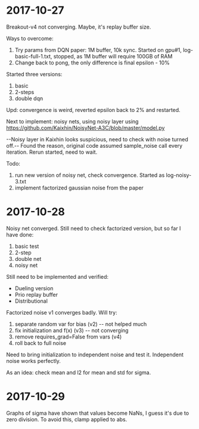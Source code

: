 # 2017-10-27
Breakout-v4 not converging. Maybe, it's replay buffer size.

Ways to overcome:
1. Try params from DQN paper: 1M buffer, 10k sync. Started on gpu#1, log-basic-full-1.txt, 
stopped, as 1M buffer will require 100GB of RAM
2. Change back to pong, the only difference is final epsilon - 10%

Started three versions:
1. basic
2. 2-steps
3. double dqn

Upd: convergence is weird, reverted epsilon back to 2% and restarted.

Next to implement: noisy nets, using noisy layer using https://github.com/Kaixhin/NoisyNet-A3C/blob/master/model.py
 
--Noisy layer in Kaixhin looks suspicious, need to check with noise turned off.--
Found the reason, original code assumed sample_noise call every iteration.
Rerun started, need to wait.

Todo:
1. run new version of noisy net, check convergence. Started as log-noisy-3.txt
2. implement factorized gaussian noise from the paper

# 2017-10-28

Noisy net converged. Still need to check factorized version, but so far I have done:
1. basic test
2. 2-step
3. double net
4. noisy net

Still need to be implemented and verified:
* Dueling version
* Prio replay buffer
* Distributional

Factorized noise v1 converges badly. Will try:
1. separate random var for bias (v2) -- not helped much
2. fix initialization and f(x) (v3) -- not converging
2. remove requires_grad=False from vars (v4)
3. roll back to full noise

Need to bring initialization to independent noise and test it.
Independent noise works perfectly.

As an idea: check mean and l2 for mean and std for sigma.

# 2017-10-29

Graphs of sigma have shown that values become NaNs, I guess it's due to zero division. To avoid this, clamp applied to abs.
